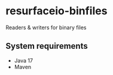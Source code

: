 # resurfaceio-binfiles
Readers &amp; writers for binary files

## System requirements

* Java 17
* Maven

